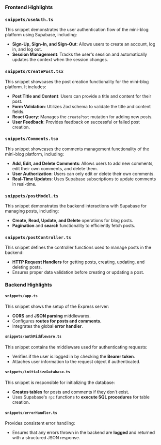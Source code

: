 ### Frontend Highlights

### `snippets/useAuth.ts`
This snippet demonstrates the user authentication flow of the mini-blog platform using Supabase, including:
- **Sign-Up, Sign-In, and Sign-Out**: Allows users to create an account, log in, and log out.
- **Session Management**: Tracks the user's session and automatically updates the context when the session changes.

### `snippets/CreatePost.tsx`
This snippet showcases the post creation functionality for the mini-blog platform. It includes:
- **Post Title and Content**: Users can provide a title and content for their post.
- **Form Validation**: Utilizes Zod schema to validate the title and content fields.
- **React Query**: Manages the `createPost` mutation for adding new posts.
- **User Feedback**: Provides feedback on successful or failed post creation.

### `snippets/Comments.tsx`
This snippet showcases the comments management functionality of the mini-blog platform, including:
- **Add, Edit, and Delete Comments**: Allows users to add new comments, edit their own comments, and delete them.
- **User Authorization**: Users can only edit or delete their own comments.
- **Real-Time Updates**: Uses Supabase subscriptions to update comments in real-time.

### `snippets/postModel.ts`
This snippet demonstrates the backend interactions with Supabase for managing posts, including:
- **Create, Read, Update, and Delete** operations for blog posts.
- **Pagination** and **search** functionality to efficiently fetch posts.

### `snippets/postController.ts`
This snippet defines the controller functions used to manage posts in the backend:
- **HTTP Request Handlers** for getting posts, creating, updating, and deleting posts.
- Ensures proper data validation before creating or updating a post.


### Backend Highlights

#### `snippets/app.ts`
This snippet shows the setup of the Express server:
- **CORS** and **JSON parsing** middlewares.
- Configures **routes for posts and comments**.
- Integrates the global **error handler**.

#### `snippets/authMiddleware.ts`
This snippet contains the middleware used for authenticating requests:
- Verifies if the user is logged in by checking the **Bearer token**.
- Attaches user information to the request object if authenticated.

#### `snippets/initializeDatabase.ts`
This snippet is responsible for initializing the database:
- **Creates tables** for posts and comments if they don't exist.
- Uses Supabase's `rpc` functions to **execute SQL procedures** for table creation.

#### `snippets/errorHandler.ts`
Provides consistent error handling:
- Ensures that any errors thrown in the backend are **logged** and returned with a structured JSON response.
